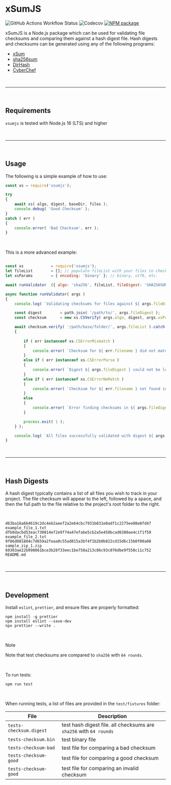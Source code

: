 # xSumJS

![GitHub Actions Workflow Status](https://img.shields.io/github/actions/workflow/status/Aetherinox/xsumjs/npm-tests.yml?logo=github&label=Tests&color=%23de1f6f)
![Codecov](https://img.shields.io/codecov/c/github/Aetherinox/xsumjs?token=MPAVASGIOG&logo=codecov&logoColor=FFFFFF&label=Coverage&color=354b9e)
[![NPM package](https://img.shields.io/npm/v/xsumjs)](https://npm.im/xsumjs)

xSumJS is a Node.js package which can be used for validating file checksums and comparing them against a hash digest file. Hash digests and checksums can be generated using any of the following programs:

-   [xSum](https://github.com/Aetherinox/xsum-hash-utility)
-   [sha256sum](https://help.ubuntu.com/community/HowToSHA256SUM)
-   [DirHash](https://idrassi.github.io/DirHash/)
-   [CyberChef](https://gchq.github.io/CyberChef/)

<br />

---

<br />

## Requirements

`xsumjs` is tested with Node.js 16 (LTS) and higher

<br />

---

<br />

## Usage

The following is a simple example of how to use:

```javascript
const xs = require('xsumjs');

try
{
    await xs( algo, digest, baseDir, files );
    console.debug( 'Good Checksum' );
}
catch ( err )
{
    console.error( 'Bad Checksum', err );
}
```

<br />

This is a more advanced example:

```javascript

const xs            = require('xsumjs');
let fileList        = []; // populate fileList with your files to check
let xsParams        = { encoding: 'binary' }; // binary, utf8, etc.

await runValidator  ({ algo: 'sha256', fileList, fileDigest: 'SHA256SUM.txt', xsParams });

async function runValidator( args )
{
    console.log( `Validating checksums for files against ${ args.fileDigest }` );

    const digest        = path.join( '/path/to/', args.fileDigest );
    const checksum      = new xs.CSVerify( args.algo, digest, args.xsParams );

    await checksum.verify( '/path/base/folder/', args.fileList ).catch( err =>
    {
        
        if ( err instanceof xs.CSErrorMismatch )
        {
            console.error( `Checksum for ${ err.filename } did not match digest ${ args.fileDigest }` );
        }
        else if ( err instanceof xs.CSErrorParse )
        {
            console.error( `Digest ${ args.fileDigest } could not be loaded`, err );
        }
        else if ( err instanceof xs.CSErrorNoMatch )
        {
            console.error( `Checksum for ${ err.filename } not found in digest ${ args.fileDigest }` );
        }
        else
        {
            console.error( `Error finding checksums in ${ args.fileDigest }`, err );
        }

        process.exit( 1 );
    } );

    console.log( `All files successfully validated with digest ${ args.fileDigest }` );
}
```

<br />

---

<br />

## Hash Digests

A hash digest typically contains a list of all files you wish to track in your project. The file checksum will appear to the left, followed by a space, and then the full path to the file relative to the project's root folder to the right.

<br />

```
d63ba16a664619c2dc4eb2aeef2a2e64cbc7931b831e0adf1c2275ee08e8fd47  example_file_1.txt
dfb8dacbd53eac730814ef2e9f74a47efabe5cb2a5e458bcad6380ae4c1f1f59  example_file_2.txt
9f86d081884c7d659a2feaa0c55ad015a3bf4f1b2b0b822cd15d6c15b0f00a08  sample_zip_1.zip
60303ae22b998861bce3b28f33eec1be758a213c86c93c076dbe9f558c11c752  README.md
```

<br />

---

<br />

## Development

Install `eslint`, `prettier`, and ensure files are properly formatted:

```shell
npm install -g prettier
npm install eslint --save-dev
npx prettier --write .
```

<br />

> [!NOTE]
> Note that test checksums are compared to `sha256` with `64 rounds`.

<br />

To run tests:

```shell
npm run test
```

<br />

When running tests, a list of files are provided in the `test/fixtures` folder:

| File                    | Description                                                        |
| ----------------------- | ------------------------------------------------------------------ |
| `tests-checksum.digest` | test hash digest file. all checksums are `sha256` with `64 rounds` |
| `tests-checksum.bin`    | test binary file                                                   |
| `tests-checksum-bad`    | test file for comparing a bad checksum                             |
| `tests-checksum-good`   | test file for comparing a good checksum                            |
| `tests-checksum-good`   | test file for comparing an invalid checksum                        |
